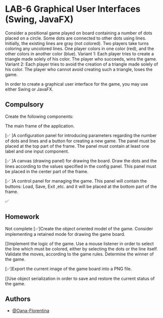 
# LAB-6 Graphical User Interfaces (Swing, JavaFX)
Consider a positional game played on board containing a number of dots placed on a circle. Some dots are connected to other dots using lines. Initially, the existing lines are gray (not colored).
Two players take turns coloring any uncolored lines. One player colors in one color (red), and the other colors in another color (blue).
Variant 1: Each player tries to create a triangle made solely of his color. The player who succeeds, wins the game.
Variant 2: Each player tries to avoid the creation of a triangle made solely of his color. The player who cannot avoid creating such a triangle, loses the game.

In order to create a graphical user interface for the game, you may use either Swing or JavaFX.






## Compulsory
Create the following components:

The main frame of the application.

[✅ ]A configuration panel for introducing parameters regarding the number of dots and lines and a button for creating a new game. The panel must be placed at the top part of the frame. The panel must contain at least one label and one input component.

[✅ ]A canvas (drawing panel) for drawing the board. Draw the dots and the lines according to the values specified in the config panel. This panel must be placed in the center part of the frame.

[✅ ]A control panel for managing the game. This panel will contain the buttons: Load, Save, Exit ,etc. and it will be placed at the bottom part of the frame.

✅ 
## Homework
Not complete
[✅]Create the object oriented model of the game. Consider implementing a retained mode for drawing the game board.

[]Implement the logic of the game. Use a mouse listener in order to select the line which must be colored, either by selecting the dots or the line itself. Validate the moves, according to the game rules. Determine the winner of the game.

[✅]Export the current image of the game board into a PNG file.

[]Use object serialization in order to save and restore the current status of the game.


## Authors

- [@Oana-Florentina](https://github.com/Oana-Florentina)

